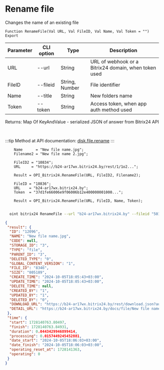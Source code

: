 ﻿---
sidebar_position: 10
---

# Rename file
 Changes the name of an existing file



`Function RenameFile(Val URL, Val FileID, Val Name, Val Token = "") Export`

  | Parameter | CLI option | Type | Description |
  |-|-|-|-|
  | URL | --url | String | URL of webhook or a Bitrix24 domain, when token used |
  | FileID | --fileid | String, Number | File identifier |
  | Name | --title | String | New folders name |
  | Token | --token | String | Access token, when app auth method used |

  
  Returns:  Map Of KeyAndValue - serialized JSON of answer from Bitrix24 API

<br/>

:::tip
Method at API documentation: [disk.file.rename](https://dev.1c-bitrix.ru/rest_help/disk/file/disk_file_rename.php)
:::
<br/>


```bsl title="Code example"
    Name      = "New file name.jpg";
    Filename2 = "New file name 2.jpg";

    FileID2 = "10834";
    URL     = "https://b24-ar17wx.bitrix24.by/rest/1/1o2...";

    Result = OPI_Bitrix24.RenameFile(URL, FileID2, Filename2);

    FileID = "10836";
    URL    = "b24-ar17wx.bitrix24.by";
    Token  = "37d1fe66006e9f06006b12e400000001000...";

    Result = OPI_Bitrix24.RenameFile(URL, FileID, Name, Token);
```



```sh title="CLI command example"
    
  oint bitrix24 RenameFile --url "b24-ar17wx.bitrix24.by" --fileid "5010" --title %title% --token "fe3fa966006e9f06006b12e400000001000..."

```

```json title="Result"
{
 "result": {
  "ID": "12096",
  "NAME": "New file name.jpg",
  "CODE": null,
  "STORAGE_ID": "3",
  "TYPE": "file",
  "PARENT_ID": "3",
  "DELETED_TYPE": "0",
  "GLOBAL_CONTENT_VERSION": "1",
  "FILE_ID": "8346",
  "SIZE": "805189",
  "CREATE_TIME": "2024-10-05T18:05:43+03:00",
  "UPDATE_TIME": "2024-10-05T18:05:43+03:00",
  "DELETE_TIME": null,
  "CREATED_BY": "1",
  "UPDATED_BY": "1",
  "DELETED_BY": "0",
  "DOWNLOAD_URL": "https://b24-ar17wx.bitrix24.by/rest/download.json?auth=a7630167006e9f06006b12e400000001000007e2e201aeb9fedba2013080af5a95c05e&token=disk%7CaWQ9MTIwOTYmXz1BZUg2OGZoSGZpd1cyM2tJUWdiWHdHendCTkNkNmdaVA%3D%3D%7CImRvd25sb2FkfGRpc2t8YVdROU1USXdPVFltWHoxQlpVZzJPR1pvU0dacGQxY3lNMnRKVVdkaVdIZEhlbmRDVGtOa05tZGFWQT09fGE3NjMwMTY3MDA2ZTlmMDYwMDZiMTJlNDAwMDAwMDAxMDAwMDA3ZTJlMjAxYWViOWZlZGJhMjAxMzA4MGFmNWE5NWMwNWUi.QotKd8yyEpR7w2cYYWfDaRHLrRk%2Bbxf2a54fUQWjKD0%3D",
  "DETAIL_URL": "https://b24-ar17wx.bitrix24.by/docs/file/New file name.jpg"
 },
 "time": {
  "start": 1728140763.80497,
  "finish": 1728140763.84931,
  "duration": 0.0443429946899414,
  "processing": 0.0157449245452881,
  "date_start": "2024-10-05T18:06:03+03:00",
  "date_finish": "2024-10-05T18:06:03+03:00",
  "operating_reset_at": 1728141363,
  "operating": 0
 }
}
```
